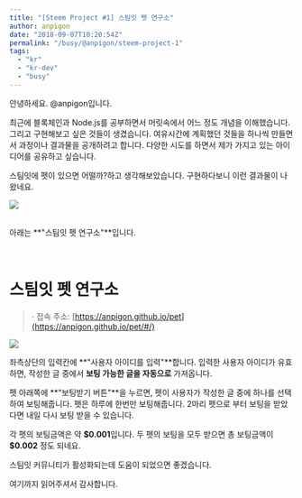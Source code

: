 ```yaml
---
title: "[Steem Project #1] 스팀잇 펫 연구소"
author: anpigon
date: "2018-09-07T10:20:54Z"
permalink: "/busy/@anpigon/steem-project-1"
tags:
  - "kr"
  - "kr-dev"
  - "busy"
---
```

안녕하세요. @anpigon입니다.

최근에 블록체인과 Node.js를 공부하면서 머릿속에서 어느 정도 개념을 이해했습니다. 그리고 구현해보고 싶은 것들이 생겼습니다. 여유시간에 계획했던 것들을 하나씩 만들면서 과정이나 결과물을 공개하려고 합니다. 다양한 시도를 하면서 제가 가지고 있는 아이디어를 공유하고 싶습니다.

스팀잇에 펫이 있으면 어떨까?하고 생각해보았습니다. 구현하다보니 이런 결과물이 나왔네요.

![](https://steemitimages.com/500x0/https://imgur.com/cex78YZ.png)

<br>아래는 **"스팀잇 펫 연구소"**입니다.

<br>

# 스팀잇 펫 연구소

>  ‧ 접속 주소: [https://anpigon.github.io/pet](https://anpigon.github.io/pet/#/)


![](https://imgur.com/MPi6a51.png)

좌측상단의 입력칸에 **"사용자 아이디를 입력"**합니다. 입력한 사용자 아이디가 유효하면, 작성한 글 중에서 **보팅 가능한 글을 자동으로** 가져옵니다.

펫 아래쪽에 **"보팅받기 버튼"**을 누르면, 펫이 사용자가 작성한 글 중에 하나를 선택하여 보팅해줍니다. 펫은 하루에 한번만 보팅해줍니다. 2마리 펫으로 부터 보팅을 받았다면 내일 다시 보팅 받을 수 있습니다.

각 펫의 보팅금액은 약 **\$0.001**입니다. 두 펫의 보팅을 모두 받으면 총 보팅금액이 **\$0.002** 정도 되네요. 

스팀잇 커뮤니티가 활성화되는데 도움이 되었으면 좋겠습니다.

여기까지 읽어주셔서 감사합니다.